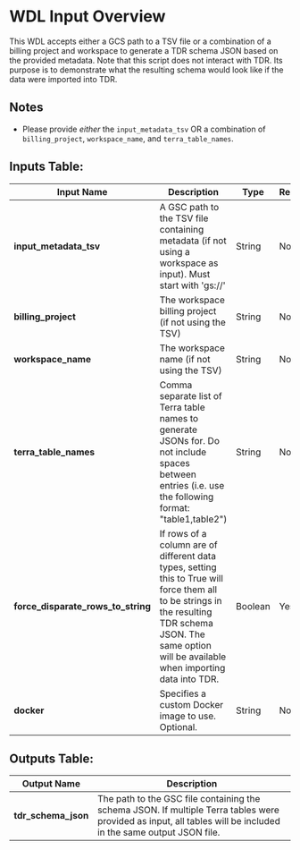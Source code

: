# WDL Input Overview

This WDL accepts either a GCS path to a TSV file or a combination of a billing project and workspace to generate a TDR
schema JSON based on the provided metadata. Note that this script does not interact with TDR. Its purpose is to
demonstrate what the resulting schema would look like if the data were imported into TDR.

## Notes
* Please provide _either_ the `input_metadata_tsv` OR a combination of `billing_project`, `workspace_name`, and
  `terra_table_names`.

## Inputs Table:

| Input Name                         | Description                                                                                                                                                                                               | Type      | Required | Default                                                                                     |
|------------------------------------|-----------------------------------------------------------------------------------------------------------------------------------------------------------------------------------------------------------|-----------|----------|---------------------------------------------------------------------------------------------|
| **input_metadata_tsv**             | A GSC path to the TSV file containing metadata (if not using a workspace as input). Must start with 'gs://'                                                                                               | String    | No       | N/A                                                                                         |
| **billing_project**                | The workspace billing project (if not using the TSV)                                                                                                                                                      | String    | No       | N/A                                                                                         |
| **workspace_name**                 | The workspace name (if not using the TSV)                                                                                                                                                                 | String    | No       | N/A                                                                                         |
| **terra_table_names**              | Comma separate list of Terra table names to generate JSONs for. Do not include spaces between entries (i.e. use the following format: "table1,table2")                                                    | String    | No       | N/A                                                                                         |
| **force_disparate_rows_to_string** | If rows of a column are of different data types, setting this to True will force them all to be strings in the resulting TDR schema JSON. The same option will be available when importing data into TDR. | Boolean   | Yes      | N/A                                                                                         |
| **docker**                         | Specifies a custom Docker image to use. Optional.                                                                                                                                                         | String    | No       | us-central1-docker.pkg.dev/operations-portal-427515/ops-toolbox/ops_terra_utils_slim:latest |


## Outputs Table:
| Output Name           | Description                                                                                                                                                     |
|-----------------------|-----------------------------------------------------------------------------------------------------------------------------------------------------------------|
| **tdr_schema_json**   | The path to the GSC file containing the schema JSON. If multiple Terra tables were provided as input, all tables will be included in the same output JSON file. |
